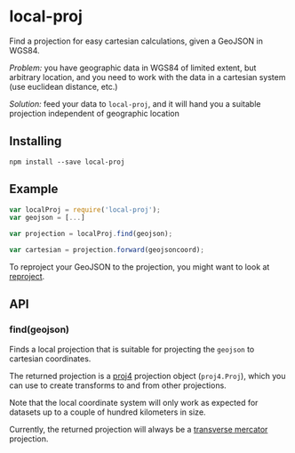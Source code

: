 # local-proj

Find a projection for easy cartesian calculations, given a GeoJSON in WGS84.

_Problem:_ you have geographic data in WGS84 of limited extent, but arbitrary location,
and you need to work with the data in a cartesian system (use euclidean distance, etc.)

_Solution:_ feed your data to `local-proj`, and it will hand you a suitable projection
independent of geographic location

## Installing

```
npm install --save local-proj
```

## Example

```javascript
var localProj = require('local-proj');
var geojson = [...]

var projection = localProj.find(geojson);

var cartesian = projection.forward(geojsoncoord);
```

To reproject your GeoJSON to the projection, you might want to look at
[reproject](https://github.com/perliedman/reproject).

## API

### find(geojson)

Finds a local projection that is suitable for projecting the `geojson` to cartesian
coordinates.

The returned projection is a [proj4](http://proj4js.org/) projection object (`proj4.Proj`), which
you can use to create transforms to and from other projections.

Note that the local coordinate system will only work as expected for datasets up to a couple
of hundred kilometers in size.

Currently, the returned projection will always be a [transverse mercator](https://en.wikipedia.org/wiki/Transverse_Mercator_projection) projection.
